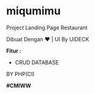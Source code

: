 # miqumimu
Project Landing Page Restaurant

<p>Dibuat Dengan &#10084; |	UI By UIDECK</p>
<b>Fitur : </b>
<ul>
  <li>CRUD DATABASE</li>
  
</ul>

<p>BY PHP(CI)</p>
<b>#CMIWW</b>
